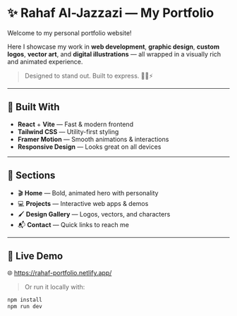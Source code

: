 # ✨ Rahaf Al-Jazzazi — My Portfolio

Welcome to my personal portfolio website!

Here I showcase my work in **web development**, **graphic design**, **custom logos**, **vector art**, and **digital illustrations** — all wrapped in a visually rich and animated experience.

> Designed to stand out. Built to express. 🎨🧠⚡

---

## 🚀 Built With

- **React** + **Vite** — Fast & modern frontend
- **Tailwind CSS** — Utility-first styling
- **Framer Motion** — Smooth animations & interactions
- **Responsive Design** — Looks great on all devices

---

## 🧩 Sections

- 🎬 **Home** — Bold, animated hero with personality
- 💻 **Projects** — Interactive web apps & demos
- 🖌 **Design Gallery** — Logos, vectors, and characters
- 📬 **Contact** — Quick links to reach me

---

## 📎 Live Demo

🌐 https://rahaf-portfolio.netlify.app/

> Or run it locally with:

```bash
npm install
npm run dev
```
